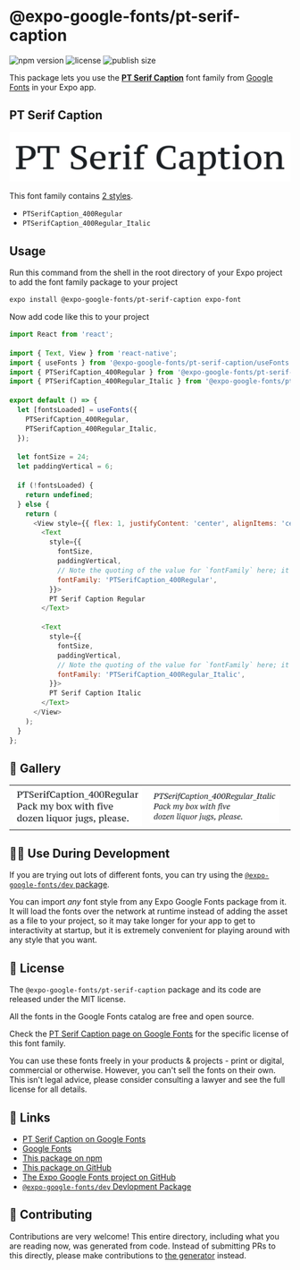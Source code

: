 # @expo-google-fonts/pt-serif-caption

![npm version](https://flat.badgen.net/npm/v/@expo-google-fonts/pt-serif-caption)
![license](https://flat.badgen.net/github/license/expo/google-fonts)
![publish size](https://flat.badgen.net/packagephobia/install/@expo-google-fonts/pt-serif-caption)

This package lets you use the [**PT Serif Caption**](https://fonts.google.com/specimen/PT+Serif+Caption) font family from [Google Fonts](https://fonts.google.com/) in your Expo app.

## PT Serif Caption

![PT Serif Caption](./font-family.png)

This font family contains [2 styles](#-gallery).

- `PTSerifCaption_400Regular`
- `PTSerifCaption_400Regular_Italic`

## Usage

Run this command from the shell in the root directory of your Expo project to add the font family package to your project
```sh
expo install @expo-google-fonts/pt-serif-caption expo-font
```

Now add code like this to your project
```js
import React from 'react';

import { Text, View } from 'react-native';
import { useFonts } from '@expo-google-fonts/pt-serif-caption/useFonts';
import { PTSerifCaption_400Regular } from '@expo-google-fonts/pt-serif-caption/400Regular';
import { PTSerifCaption_400Regular_Italic } from '@expo-google-fonts/pt-serif-caption/400Regular_Italic';

export default () => {
  let [fontsLoaded] = useFonts({
    PTSerifCaption_400Regular,
    PTSerifCaption_400Regular_Italic,
  });

  let fontSize = 24;
  let paddingVertical = 6;

  if (!fontsLoaded) {
    return undefined;
  } else {
    return (
      <View style={{ flex: 1, justifyContent: 'center', alignItems: 'center' }}>
        <Text
          style={{
            fontSize,
            paddingVertical,
            // Note the quoting of the value for `fontFamily` here; it expects a string!
            fontFamily: 'PTSerifCaption_400Regular',
          }}>
          PT Serif Caption Regular
        </Text>

        <Text
          style={{
            fontSize,
            paddingVertical,
            // Note the quoting of the value for `fontFamily` here; it expects a string!
            fontFamily: 'PTSerifCaption_400Regular_Italic',
          }}>
          PT Serif Caption Italic
        </Text>
      </View>
    );
  }
};

```

## 🔡 Gallery


||||
|-|-|-|
|![PTSerifCaption_400Regular](.//400Regular/PTSerifCaption_400Regular.ttf.png)|![PTSerifCaption_400Regular_Italic](.//400Regular_Italic/PTSerifCaption_400Regular_Italic.ttf.png)|||


## 👩‍💻 Use During Development

If you are trying out lots of different fonts, you can try using the [`@expo-google-fonts/dev` package](https://github.com/expo/google-fonts/tree/master/font-packages/dev#readme).

You can import *any* font style from any Expo Google Fonts package from it. It will load the fonts
over the network at runtime instead of adding the asset as a file to your project, so it may take longer
for your app to get to interactivity at startup, but it is extremely convenient
for playing around with any style that you want.

## 📖 License

The `@expo-google-fonts/pt-serif-caption` package and its code are released under the MIT license.

All the fonts in the Google Fonts catalog are free and open source.

Check the [PT Serif Caption page on Google Fonts](https://fonts.google.com/specimen/PT+Serif+Caption) for the specific license of this font family.

You can use these fonts freely in your products & projects - print or digital, commercial or otherwise. However, you can't sell the fonts on their own. This isn't legal advice, please consider consulting a lawyer and see the full license for all details.

## 🔗 Links

- [PT Serif Caption on Google Fonts](https://fonts.google.com/specimen/PT+Serif+Caption)
- [Google Fonts](https://fonts.google.com/)
- [This package on npm](https://www.npmjs.com/package/@expo-google-fonts/pt-serif-caption)
- [This package on GitHub](https://github.com/expo/google-fonts/tree/master/font-packages/pt-serif-caption)
- [The Expo Google Fonts project on GitHub](https://github.com/expo/google-fonts)
- [`@expo-google-fonts/dev` Devlopment Package](https://github.com/expo/google-fonts/tree/master/font-packages/dev)

## 🤝 Contributing

Contributions are very welcome! This entire directory, including what you are reading now, was generated from code. Instead of submitting PRs to this directly, please make contributions to [the generator](https://github.com/expo/google-fonts/tree/master/packages/generator) instead.
